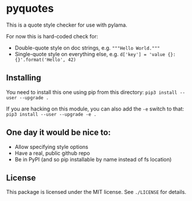 # pyquotes

This is a quote style checker for use with pylama.

For now this is hard-coded check for:

* Double-quote style on doc strings, e.g. `"""Hello World."""`
* Single-quote style on everything else, e.g.
  `d['key'] = 'value {}:{}'.format('Hello', 42)`

## Installing

You need to install this one using pip from this directory:
`pip3 install --user --upgrade .`

If you are hacking on this module, you can also add the `-e` switch to that: 
`pip3 install --user --upgrade -e .`

## One day it would be nice to:

* Allow specifying style options
* Have a real, public github repo
* Be in PyPI (and so pip installable by name instead of fs location)

## License

This package is licensed under the MIT license. See `./LICENSE` for details.
